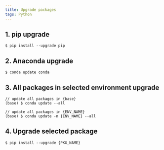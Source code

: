```yaml
---
title: Upgrade packages
tags: Python
---
```


<!--more-->

## 1. pip upgrade

    $ pip install --upgrade pip

## 2. Anaconda upgrade

    $ conda update conda

## 3. All packages in selected environment upgrade

    // update all packages in {base}
    (base) $ conda update --all

    // update all packages in {ENV_NAME}
    (base) $ conda update -n {ENV_NAME} --all

## 4. Upgrade selected package

    $ pip install --upgrade {PKG_NAME}
